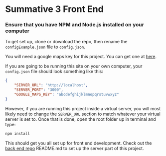 # Summative 3 Front End

### Ensure that you have NPM and Node.js installed on your computer
To get set up, clone or download the repo, then rename the `configExample.json` file to `config.json`.

You will need a google maps key for this project. You can get one at [here](https://developers.google.com/maps/documentation/embed/get-api-key).

If you are going to be running this site on your own computer, your `config.json` file should look something like this:
```json
{
	"SERVER_URL": "http://localhost",
	"SERVER_PORT": "3000",
	"GOOGLE_MAPS_KEY": "abcdefghijklmnopqrstuvwxyz"
}
```
However, if you are running this project inside a virtual server, you will most likely need to change the `SERVER_URL` section to match whatever your virtual server is set to.
Once that is done, open the root folder up in terminal and type:

```sh
npm install
```

This should get you all set up for front end development.
Check out the [back end repo](https://github.com/CyborgSemon/summative-3-back) README.md to set up the server part of this project.
